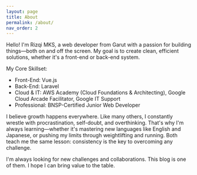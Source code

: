 ```yaml
---
layout: page
title: About
permalink: /about/
nav_order: 2
---
```


Hello! I'm Rizqi MKS, a web developer from Garut with a passion for building things—both on and off the screen. My goal is to create clean, efficient solutions, whether it's a front-end or back-end system.

My Core Skillset:
- Front-End: Vue.js
- Back-End: Laravel
- Cloud & IT: AWS Academy (Cloud Foundations & Architecting), Google Cloud Arcade Facilitator, Google IT Support
- Professional: BNSP-Certified Junior Web Developer

I believe growth happens everywhere. Like many others, I constantly wrestle with procrastination, self-doubt, and overthinking. That's why I'm always learning—whether it's mastering new languages like English and Japanese, or pushing my limits through weightlifting and running. Both teach me the same lesson: consistency is the key to overcoming any challenge.

I'm always looking for new challenges and collaborations. This blog is one of them. I hope I can bring value to the table.